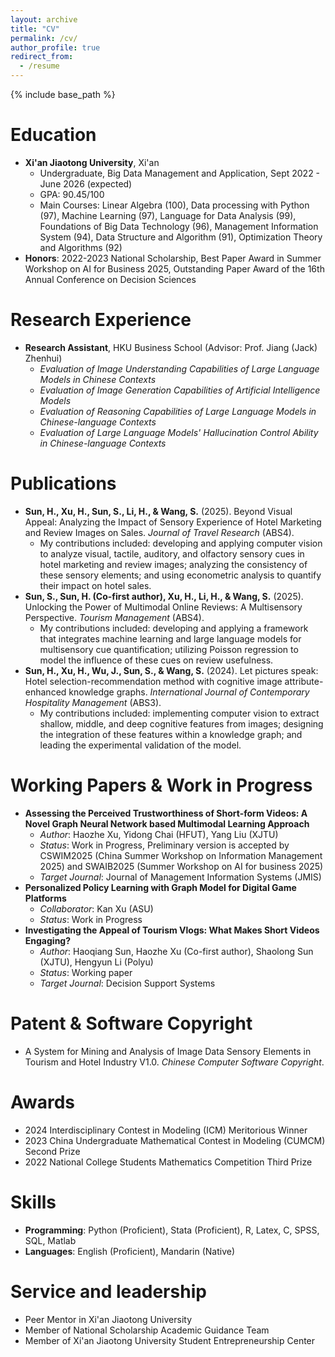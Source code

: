 ```yaml
---
layout: archive
title: "CV"
permalink: /cv/
author_profile: true
redirect_from:
  - /resume
---
```


{% include base_path %}

Education
======
*   **Xi'an Jiaotong University**, Xi'an
    *   Undergraduate, Big Data Management and Application, Sept 2022 - June 2026 (expected)
    *   GPA: 90.45/100
    *   Main Courses: Linear Algebra (100), Data processing with Python (97), Machine Learning (97), Language for Data Analysis (99), Foundations of Big Data Technology (96), Management Information System (94), Data Structure and Algorithm (91), Optimization Theory and Algorithms (92)
*   **Honors**: 2022-2023 National Scholarship, Best Paper Award in Summer Workshop on AI for Business 2025, Outstanding Paper Award of the 16th Annual Conference on Decision Sciences

Research Experience
======
*   **Research Assistant**, HKU Business School (Advisor: Prof. Jiang (Jack) Zhenhui)
    *   *Evaluation of Image Understanding Capabilities of Large Language Models in Chinese Contexts*
    *   *Evaluation of Image Generation Capabilities of Artificial Intelligence Models*
    *   *Evaluation of Reasoning Capabilities of Large Language Models in Chinese-language Contexts*
    *   *Evaluation of Large Language Models' Hallucination Control Ability in Chinese-language Contexts*
       
Publications
======
*   **Sun, H., Xu, H., Sun, S., Li, H., & Wang, S.** (2025). Beyond Visual Appeal: Analyzing the Impact of Sensory Experience of Hotel Marketing and Review Images on Sales. *Journal of Travel Research* (ABS4).
    *   My contributions included: developing and applying computer vision to analyze visual, tactile, auditory, and olfactory sensory cues in hotel marketing and review images; analyzing the consistency of these sensory elements; and using econometric analysis to quantify their impact on hotel sales.
*   **Sun, S., Sun, H. (Co-first author), Xu, H., Li, H., & Wang, S.** (2025). Unlocking the Power of Multimodal Online Reviews: A Multisensory Perspective. *Tourism Management* (ABS4).
    *   My contributions included: developing and applying a framework that integrates machine learning and large language models for multisensory cue quantification; utilizing Poisson regression to model the influence of these cues on review usefulness.
*   **Sun, H., Xu, H., Wu, J., Sun, S., & Wang, S.** (2024). Let pictures speak: Hotel selection-recommendation method with cognitive image attribute-enhanced knowledge graphs. *International Journal of Contemporary Hospitality Management* (ABS3).
    *   My contributions included: implementing computer vision to extract shallow, middle, and deep cognitive features from images; designing the integration of these features within a knowledge graph; and leading the experimental validation of the model.

Working Papers & Work in Progress
======
*   **Assessing the Perceived Trustworthiness of Short-form Videos: A Novel Graph Neural Network based Multimodal Learning Approach**
    *   *Author*: Haozhe Xu, Yidong Chai (HFUT), Yang Liu (XJTU)
    *   *Status*: Work in Progress, Preliminary version is accepted by CSWIM2025 (China Summer Workshop on Information Management 2025) and SWAIB2025 (Summer Workshop on AI for business 2025)
    *   *Target Journal*: Journal of Management Information Systems (JMIS)
*   **Personalized Policy Learning with Graph Model for Digital Game Platforms**
    *   *Collaborator*: Kan Xu (ASU)
    *   *Status*: Work in Progress
*   **Investigating the Appeal of Tourism Vlogs: What Makes Short Videos Engaging?**
    *   *Author*: Haoqiang Sun, Haozhe Xu (Co-first author), Shaolong Sun (XJTU), Hengyun Li (Polyu)
    *   *Status*: Working paper
    *   *Target Journal*: Decision Support Systems

Patent & Software Copyright
======
*   A System for Mining and Analysis of Image Data Sensory Elements in Tourism and Hotel Industry V1.0. *Chinese Computer Software Copyright*.

Awards
======
*   2024 Interdisciplinary Contest in Modeling (ICM) Meritorious Winner
*   2023 China Undergraduate Mathematical Contest in Modeling (CUMCM) Second Prize
*   2022 National College Students Mathematics Competition Third Prize

Skills
======
*   **Programming**: Python (Proficient), Stata (Proficient), R, Latex, C, SPSS, SQL, Matlab
*   **Languages**: English (Proficient), Mandarin (Native)

Service and leadership
======
*   Peer Mentor in Xi'an Jiaotong University
*   Member of National Scholarship Academic Guidance Team
*   Member of Xi'an Jiaotong University Student Entrepreneurship Center
